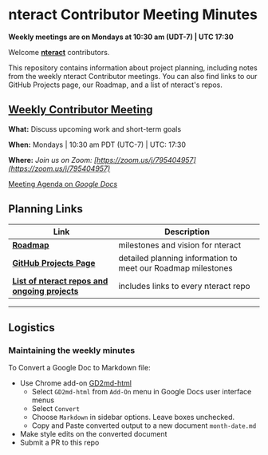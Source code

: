 # nteract Contributor Meeting Minutes

**Weekly meetings are on Mondays at 10:30 am (UDT-7) | UTC 17:30**

Welcome [**nteract**](https://nteract.io) contributors.

This repository contains information about project planning, including notes from the weekly nteract Contributor meetings. You can also find links to our GitHub Projects page, our Roadmap, and a list of nteract's repos.

## [Weekly Contributor Meeting](https://zoom.us/j/795404957)

**What:** Discuss upcoming work and short-term goals

**When:** Mondays | 10:30 am PDT (UTC-7) | UTC: 17:30

**Where:** _Join us on Zoom: [https://zoom.us/j/795404957](https://zoom.us/j/795404957)_

[Meeting Agenda on _Google Docs_](https://docs.google.com/document/d/1W5Eu1OdKmy9lYsJ4E-3tk4Y-VKNioORY78PidQkkjxE/edit)

## Planning Links

| Link                                                                                                | Description                                                  |
| --------------------------------------------------------------------------------------------------- | ------------------------------------------------------------ |
| [**Roadmap**](https://docs.google.com/document/d/1YDixHwNCWoPDUKeAmlR3q5c6ty1YklXuL2z53pL2lN4/edit) | milestones and vision for nteract                            |
| [**GitHub Projects Page**](https://github.com/orgs/nteract/projects)                                | detailed planning information to meet our Roadmap milestones |
| [**List of nteract repos and ongoing projects**](./project-list.md)                                 | includes links to every nteract repo                         |

---

## Logistics

### Maintaining the weekly minutes

To Convert a Google Doc to Markdown file:

- Use Chrome add-on [GD2md-html](https://chrome.google.com/webstore/detail/gd2md-html/igffnbdfnodiaphfmfaiiaegmoljbghf)
  - Select `GD2md-html` from `Add-On` menu in Google Docs user interface menus
  - Select `Convert`
  - Choose `Markdown` in sidebar options. Leave boxes unchecked.
  - Copy and Paste converted output to a new document `month-date.md`
- Make style edits on the converted document
- Submit a PR to this repo
